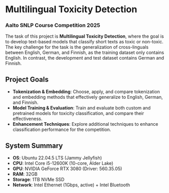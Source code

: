# Multilingual Toxicity Detection
### Aalto SNLP Course Competition 2025

The task of this project is **Multilingual Toxicity Detection**, where the goal is to develop text-based models that classify short texts as toxic or non-toxic. The key challenge for the task is the generalization of cross-linguals between English, German, and Finnish, as the training dataset only contains English. In contrast, the development and test dataset contains German and Finnish.

## Project Goals

- **Tokenization & Embedding**: Choose, apply, and compare tokenization and embedding methods that effectively generalize to English, German, and Finnish.
- **Model Training & Evaluation**: Train and evaluate both custom and pretrained models for toxicity classification, and compare their effectiveness.
- **Enhancement Techniques**: Explore additional techniques to enhance classification performance for the competition.

## System Summary

- **OS**: Ubuntu 22.04.5 LTS (Jammy Jellyfish)
- **CPU**: Intel Core i5-12600K (10-core, Alder Lake)
- **GPU**: NVIDIA GeForce RTX 3080 (Driver: 560.35.05)
- **RAM**: 32GB 
- **Storage**: 1TB NVMe SSD 
- **Network**: Intel Ethernet (1Gbps, active) + Intel Bluetooth



